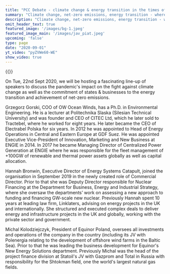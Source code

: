 ```yaml
---
title: "PCC Debate - climate change & energy transition in the times of COVID"
summary: "Climate change, net-zero emissions, energy transition - where do we go from here? Join us to hear from preeminent experts and find out!"
description: "Climate change, net-zero emissions, energy transition - where do we go from here? Join us to hear from preeminent experts and find out!"
omit_header_text: true
featured_image: '/images/bg-1.jpeg'
featured_image_main: '/images/jav_piat.jpeg'
upcoming: 'false'
type: page
date: "2020-09-01"
yt_video: "pyZVWe60-WE"
show_video: true
---
```


{{<youtube id="pyZVWe60-WE">}}


On Tue, 22nd Sept 2020, we will be hosting a fascinating line-up of speakers to discuss the pandemic's impact on the fight against climate change as well as the commitment of states & businesses to the energy transition and achievement of net-zero emissions.

Grzegorz Gorski, COO of OW Ocean Winds, has a Ph.D. in Environmental Engineering. He is a lecturer at Politechnika Slaska (Silesian Technical University) and was founder and CEO of CITEC Ltd, which he later sold to Tractebel, where he worked for eight years. He later became the CEO of Electrabel Polska for six years. In 2012 he was appointed to Head of Energy Operations in Central and Eastern Europe at GDF Suez. He was appointed Executive Vice-President of Innovation, Marketing and New Business at ENGIE in 2014. In 2017 he became Managing Director of Centralized Power Generation at ENGIE where he was responsible for the fleet management of +100GW of renewable and thermal power assets globally as well as capital allocation.

Hannah Bronwin, Executive Director of Energy Systems Catapult, joined the organisation in September 2019 in the newly created role of Commercial Director. Prior to that she was Deputy Director responsible for Nuclear Financing at the Department for Business, Energy and Industrial Strategy, where she oversaw the departments’ work on assessing a new approach to funding and financing GW-scale new nuclear. Previously Hannah spent 10 years at leading law firm, Linklaters, advising on energy projects in the UK and internationally. She structured and executed complex deals to deliver energy and infrastructure projects in the UK and globally, working with the private sector and government.

Michal Kolodziejczyk, President of Equinor Poland, oversees all investments and operations of the company in the country (including its JV with Polenergia relating to the development of offshore wind farms in the Baltic Sea). Prior to that he was leading the business development for Equinor's New Energy Solutions department. Previously Michal was the head of the project finance division at Statoil's JV with Gazprom and Total in Russia with responsibility for the Shtokman field, one the world's largest natural gas fields.